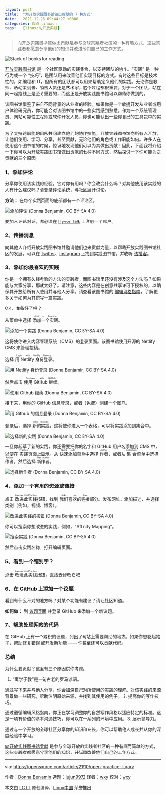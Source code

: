 ```yaml
---
layout: post
title:	"为开放实践图书馆做出贡献的 7 种方式"
date:	2021-12-26 09:44:27 +0800 
categories:	观点 linuxcn 
tags:	[linuxcn,开放实践]
---
```




> 
> 向开放实践图书馆做出贡献是参与全球实践者社区的一种有趣方式，这些实践者都愿意分享他们的知识并改进他们自己的工作方式。
> 
> 
> 


![](/Asserts/Images/album/202112/26/094416hvtgijuavgzwvgge.jpg "Stack of books for reading")


[开放实践图书馆](https://openpracticelibrary.com/learn) 是一个社区驱动的实践集合，以支持团队的协作。“实践” 是一种行为或一个 “技巧”，是团队用来改善他们实现目标的方式。有时这些目标是技术性的，如编程和 IT，但所有的团队都可以用来帮助定义他们的实践。无论你是教师、活动策划者、销售人员还是艺术家，这个过程都很重要。对于一个团队，站在同一起跑线上是至关重要的，而这正是开放实践图书馆可以帮助你做到的。


该图书馆借鉴了来自不同背景的从业者的经验。如果你是一个敏捷开发从业者或用户体验研究员，你可能会对该图书馆中的一些实践感到熟悉。作为一个系统管理员、网站可靠性工程师或软件开发人员，你也可能认出一些你自己的工具包中的实践。


为了支持跨职能的团队共同建立他们的协作技能，开放实践图书馆向所有人开放，让他们使用、学习、分享，甚至贡献，无论他们的角色或工作职能如何。许多人在使用这个图书馆的时候，惊讶地发现他们可以为其做出贡献！因此，下面我将介绍一下你可以为开放实践图书馆做出贡献的七种不同方式，然后探讨一下你可能为之贡献的三个原因。


### 1、添加评论


分享你使用该实践的经验。它对你有用吗？你会改变什么吗？对其他使用该实践的人有什么建议吗？请登录评论系统，与社区展开讨论。


**方法：** 在每个实践页面的底部都有一个评论区。


![添加评论 (Donna Benjamin, CC BY-SA 4.0)](/Asserts/Images/album/202112/26/094428ca45w53wicumzl9k.png "Add a comment")


要加入评论对话，你必须在 [Hyvor Talk](https://talk.hyvor.com) 上注册一个账户。


### 2、传播消息


向其他人介绍开放实践图书馆并邀请他们也来贡献力量，以帮助开放实践图书馆社区的发展。可以在 [Twitter](https://twitter.com/practicelibrary)、[Instagram](https://www.instagram.com/openpracticelibrary) 上找到实践图书馆，并收听 [该播客](https://podcasts.apple.com/us/podcast/open-practice-podcast/id1501715186)。


### 3、添加你最喜欢的实践


你是一个拥有久经考验的方法的实践者，而图书馆里还没有涉及这个方法吗？如果能与大家分享，那就太好了。请注意，这些内容是在创意共享许可下授权的，以确保其开放给所有人使用并与他人分享。请查看该图书馆的 [编辑风格指南](https://openpracticelibrary.com/page/editorial/)，了解更多关于如何为其撰写一篇实践。


OK，准备好了吗？


从菜单中选择 <ruby> 添加一个实践 <rt>  Add a Practice </rt></ruby>。


![添加一个实践 (Donna Benjamin, CC BY-SA 4.0)](/Asserts/Images/album/202112/26/094429lgoofoa2p5hp8aq3.gif "Add a practice")


这将使你进入内容管理系统（CMS）的登录页面。该图书馆使用开源的 Netlify CMS 来管理投稿。


选择 <ruby> 用 Netlify 身份登录 <rt>  Login with Netlify Identity </rt></ruby>。


![用 Netlify 身份登录 (Donna Benjamin, CC BY-SA 4.0)](/Asserts/Images/album/202112/26/094429lj0aa6z2tvxvhzaf.png "Login with Netlify Identity")


然后点击 <ruby> 使用 GitHub 继续 <rt>  Continue with GitHub </rt></ruby>。


![使用 Github 继续 (Donna Benjamin, CC BY-SA 4.0)](/Asserts/Images/album/202112/26/094430zjjj7j3vhsafyvje.png "Continue with Github")


接下来，用你的 GitHub 信息登录，或者（免费）创建一个账户。


![用 Github 的信息登录 (Donna Benjamin, CC BY-SA 4.0)](/Asserts/Images/album/202112/26/094430t73acnmpqi3ro3r3.png "Log in with Github details")


登录后，选择 <ruby> 新的实践 <rt>  New Practice </rt></ruby>，这将使你进入一个表格，可以将实践添加到集合中。


![选择新的实践 (Donna Benjamin, CC BY-SA 4.0)](/Asserts/Images/album/202112/26/094431x0mr7our2rojug5z.gif "Select New Practice")


一旦你起草了新的实践，你还需要把你的名字和 GitHub 用户名添加到 CMS 中，以便在 <ruby> 实践 <rt>  Practice </rt></ruby> 页面上显示。从 <ruby> 快速添加 <rt>  Quick add </rt></ruby> 菜单中选择 <ruby> 作者 <rt>  Author </rt></ruby>，或者从 <ruby> 集合 <rt>  Collections </rt></ruby> 菜单中选择 <ruby> 作者 <rt>  Author </rt></ruby>，然后选择 <ruby> 新作者 <rt>  New Author </rt></ruby>。


![选择新作者 (Donna Benjamin, CC BY-SA 4.0)](/Asserts/Images/album/202112/26/094431v4c9sygd9tlbt9b9.gif "select New Author")


### 4、添加一个有用的资源或链接


点击 <ruby> 改进此实践 <rt>  Improve this Practice </rt></ruby> 按钮，找到 <ruby> 我们喜欢的链接 <rt>  links we love </rt></ruby>部分。发布网址、添加描述、并选择类别（例如，视频、博客）。


![改进此实践的按钮 (Donna Benjamin, CC BY-SA 4.0)](/Asserts/Images/album/202112/26/094431bux5502904e57kx2.png "Improve this Practice button")


你可以搜索你想改进的实践，例如，“Affinity Mapping”。


![搜索实践  (Donna Benjamin, CC BY-SA 4.0)](/Asserts/Images/album/202112/26/094431jhtnrvgz68rhg28s.png "Search for practice")


然后点击实践名称，打开编辑页面。


### 5、看到一个错别字？


点击 <ruby> 改进此实践 <rt>  Improve this Practice </rt></ruby> 按钮，直接去修改它吧


### 6、在 GitHub 上添加一个议题


看到有什么不对的地方吗？对某个功能有建议？请让社区知道。


**如何做：** 到 [议题页面](https://github.com/openpracticelibrary/openpracticelibrary/issues/new) 并登录 GitHub 来添加一个新议题。


### 7、帮助处理网站的代码


在 GitHub 上有一个累积的议题，列出了网站上需要帮助的地方。如果你想卷起袖子，[帮助修复错误](https://github.com/openpracticelibrary/openpracticelibrary/issues?q=is%3Aissue+is%3Aopen+label%3ABug) 或开发新功能 —— 你甚至还可以贡献代码。


### 总结


为什么要贡献？这里有三个原因供你考虑。


1. “寓学于教”是一句古老的罗马谚语。


通过写下来并与他人分享，你会加深自己对所使用的实践的理解。对该实践的来源背景做一些研究，帮助注明原始来源，并找到其使用的例子。
2. 提高你的写作技巧。


通过遵循编辑风格指南，你正在学习调整你的自然写作风格以适应特定的标准。这是一项有价值的基本沟通技巧，你可以在一系列的环境中应用。
3. 展示领导力。


通过与一个开放的全球社区分享你的知识和专长，你可以帮助他人成长并从你的深度经验中学习。


[向开放实践图书馆贡献](https://openpracticelibrary.com/page/contribution-guide) 是参与全球开放的实践者社区的一种有趣而简单的方式，这些实践者都愿意分享他们的知识，并试图改善他们自己的工作方式。




---


via: <https://opensource.com/article/21/10/open-practice-library>


作者：[Donna Benjamin](https://opensource.com/users/kattekrab) 选题：[lujun9972](https://github.com/lujun9972) 译者：[wxy](https://github.com/wxy) 校对：[wxy](https://github.com/wxy)


本文由 [LCTT](https://github.com/LCTT/TranslateProject) 原创编译，[Linux中国](https://linux.cn/) 荣誉推出
